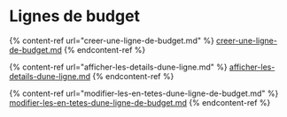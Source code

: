 # Lignes de budget

{% content-ref url="creer-une-ligne-de-budget.md" %}
[creer-une-ligne-de-budget.md](creer-une-ligne-de-budget.md)
{% endcontent-ref %}

{% content-ref url="afficher-les-details-dune-ligne.md" %}
[afficher-les-details-dune-ligne.md](afficher-les-details-dune-ligne.md)
{% endcontent-ref %}

{% content-ref url="modifier-les-en-tetes-dune-ligne-de-budget.md" %}
[modifier-les-en-tetes-dune-ligne-de-budget.md](modifier-les-en-tetes-dune-ligne-de-budget.md)
{% endcontent-ref %}
